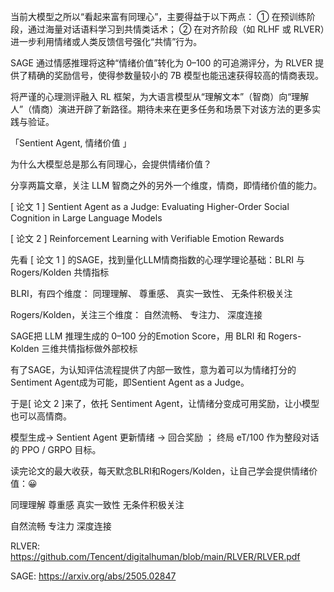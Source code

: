 当前大模型之所以“看起来富有同理心”，主要得益于以下两点：
① 在预训练阶段，通过海量对话语料学习到共情类话术；
② 在对齐阶段（如 RLHF 或 RLVER）进一步利用情绪或人类反馈信号强化“共情”行为。

SAGE 通过情感推理将这种“情绪价值”转化为 0–100 的可追溯评分，为 RLVER 提供了精确的奖励信号，使得参数量较小的 7B 模型也能迅速获得较高的情商表现。

将严谨的心理测评融入 RL 框架，为大语言模型从“理解文本”（智商）向“理解人”（情商）演进开辟了新路径。期待未来在更多任务和场景下对该方法的更多实践与验证。


「Sentient Agent, 情绪价值 」

为什么大模型总是那么有同理心，会提供情绪价值？

分享两篇文章，关注 LLM 智商之外的另外一个维度，情商，即情绪价值的能力。

[ 论文 1 ] Sentient Agent as a Judge: Evaluating Higher-Order Social Cognition in Large Language Models

[ 论文 2 ] Reinforcement Learning with Verifiable Emotion Rewards

先看 [ 论文 1 ] 的SAGE，找到量化LLM情商指数的心理学理论基础：BLRI 与 Rogers/Kolden 共情指标

BLRI，有四个维度：
同理理解、
尊重感、
真实一致性、
无条件积极关注

Rogers/Kolden，关注三个维度：
自然流畅、
专注力、
深度连接

SAGE把 LLM 推理生成的 0–100 分的Emotion Score，用 BLRI 和 Rogers-Kolden 三维共情指标做外部校标

有了SAGE，为认知评估流程提供了内部一致性，意为着可以为情绪打分的Sentiment Agent成为可能，即Sentient Agent as a Judge。

于是[ 论文 2 ]来了，依托 Sentiment Agent，让情绪分变成可用奖励，让小模型也可以高情商。

模型生成-> 
Sentient Agent 更新情绪 
-> 回合奖励 ；
终局 eT/100 作为整段对话的 PPO / GRPO 目标。

读完论文的最大收获，每天默念BLRI和Rogers/Kolden，让自己学会提供情绪价值：😀

同理理解
尊重感
真实一致性
无条件积极关注

自然流畅
专注力
深度连接


RLVER:
https://github.com/Tencent/digitalhuman/blob/main/RLVER/RLVER.pdf

SAGE:
https://arxiv.org/abs/2505.02847

